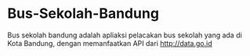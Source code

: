 # Bus-Sekolah-Bandung
Bus sekolah bandung adalah apliaksi pelacakan bus sekolah yang ada di Kota Bandung, dengan memanfaatkan API dari http://data.go.id

